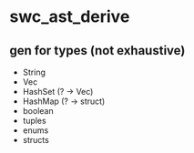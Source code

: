 # swc_ast_derive

## gen for types (not exhaustive)

- String
- Vec<T>
- HashSet<T> (? -> Vec<T>)
- HashMap<T> (? -> struct)
- boolean
- tuples
- enums
- structs
